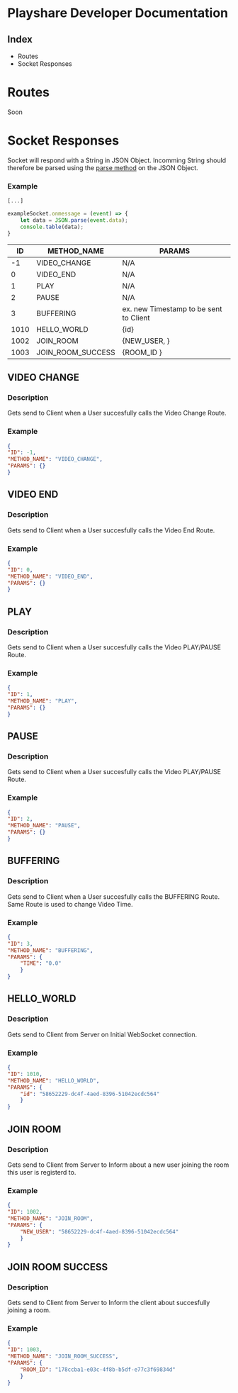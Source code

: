 # Playshare Developer Documentation
## Index
* Routes
* Socket Responses

# Routes
Soon

# Socket Responses
Socket will respond with a String in JSON Object. Incomming String should therefore be parsed using the [parse method](https://developer.mozilla.org/de/docs/Web/JavaScript/Reference/Global_Objects/JSON/parse) on the JSON Object.

### Example
```js
[...]

exampleSocket.onmessage = (event) => {
    let data = JSON.parse(event.data);
    console.table(data);
}
```

| ID | METHOD_NAME | PARAMS |
| -- | ----------- | ---------------------- |
| -1 | VIDEO_CHANGE | N/A |
| 0 | VIDEO_END | N/A |
| 1 | PLAY | N/A |
| 2 | PAUSE | N/A |
| 3 | BUFFERING | ex. new Timestamp to be sent to Client |
| 1010 | HELLO_WORLD | {id} |
| 1002 | JOIN_ROOM | {NEW_USER, } |
| 1003 | JOIN_ROOM_SUCCESS | {ROOM_ID } |


## VIDEO CHANGE
### **Description**
Gets send to Client when a User succesfully calls the Video Change Route.

### Example
```json
{
"ID": -1,
"METHOD_NAME": "VIDEO_CHANGE",
"PARAMS": {}
}
```

## VIDEO END
### **Description**
Gets send to Client when a User succesfully calls the Video End Route.

### Example
```json
{
"ID": 0,
"METHOD_NAME": "VIDEO_END",
"PARAMS": {}
}
```

## PLAY
### **Description**
Gets send to Client when a User succesfully calls the Video PLAY/PAUSE Route.

### Example
```json
{
"ID": 1,
"METHOD_NAME": "PLAY",
"PARAMS": {}
}
```

## PAUSE
### **Description**
Gets send to Client when a User succesfully calls the Video PLAY/PAUSE Route.

### Example
```json
{
"ID": 2,
"METHOD_NAME": "PAUSE",
"PARAMS": {}
}
```

## BUFFERING
### **Description**
Gets send to Client when a User succesfully calls the BUFFERING Route. Same Route is used to change Video Time.
### Example
```json
{
"ID": 3,
"METHOD_NAME": "BUFFERING",
"PARAMS": {
    "TIME": "0.0"
    }
}
```

## HELLO_WORLD
### **Description**
Gets send to Client from Server on Initial WebSocket connection.

### Example
```json
{
"ID": 1010,
"METHOD_NAME": "HELLO_WORLD",
"PARAMS": {
    "id": "58652229-dc4f-4aed-8396-51042ecdc564"
    }
}
```

## JOIN ROOM
### **Description**
Gets send to Client from Server to Inform about a new user joining the room this user is registerd to.

### Example
```json
{
"ID": 1002,
"METHOD_NAME": "JOIN_ROOM",
"PARAMS": {
    "NEW_USER": "58652229-dc4f-4aed-8396-51042ecdc564"
    }
}
```

## JOIN ROOM SUCCESS
### **Description**
Gets send to Client from Server to Inform the client about succesfully joining a room.

### Example
```json
{
"ID": 1003,
"METHOD_NAME": "JOIN_ROOM_SUCCESS",
"PARAMS": {
    "ROOM_ID": "178ccba1-e03c-4f8b-b5df-e77c3f69834d"
    }
}
```

